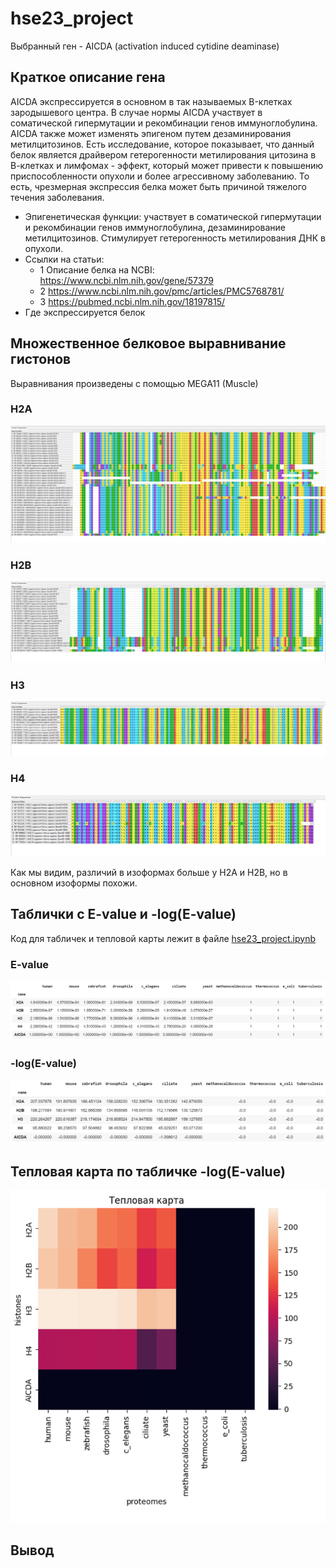 # hse23_project

Выбранный ген - AICDA (activation induced cytidine deaminase)

## Краткое описание гена

AICDA экспрессируется в основном в так называемых B-клетках зародышевого центра. В случае нормы AICDA участвует в соматической гипермутации и рекомбинации генов иммуноглобулина. AICDA также может изменять эпигеном путем дезаминирования метилцитозинов. Есть исследование, которое показывает, что данный белок является драйвером гетерогенности метилирования цитозина в В-клетках и лимфомах - эффект, который может привести к повышению приспособленности опухоли и более агрессивному заболеванию. То есть, чрезмерная экспрессия белка может быть причиной тяжелого течения заболевания. 

* Эпигенетическая функции: участвует в соматической гипермутации и рекомбинации генов иммуноглобулина, дезаминирование метилцитозинов. Стимулирует гетерогенность метилирования ДНК в опухоли.
* Ссылки на статьи:
  * 1 Описание белка на NCBI: https://www.ncbi.nlm.nih.gov/gene/57379 
  * 2 https://www.ncbi.nlm.nih.gov/pmc/articles/PMC5768781/
  * 3 https://pubmed.ncbi.nlm.nih.gov/18197815/
* Где экспрессируется белок


## Множественное белковое выравнивание гистонов

Выравнивания произведены с помощью MEGA11 (Muscle)

### H2A
![](https://github.com/LanaShhh/hse23_project/blob/main/alignments/H2A.png)

### H2B
![](https://github.com/LanaShhh/hse23_project/blob/main/alignments/H2B.png)

### H3
![](https://github.com/LanaShhh/hse23_project/blob/main/alignments/H3.png)

### H4
![](https://github.com/LanaShhh/hse23_project/blob/main/alignments/H4.png)

Как мы видим, различий в изоформах больше у H2A и H2B, но в основном изоформы похожи.

## Таблички с E-value и -log(E-value)

Код для табличек и тепловой карты лежит в файле [hse23_project.ipynb](https://github.com/LanaShhh/hse23_project/blob/main/hse23_project.ipynb)

### E-value
![](https://github.com/LanaShhh/hse23_project/blob/main/heatmap/evalue_table.png)

### -log(E-value)
![](https://github.com/LanaShhh/hse23_project/blob/main/heatmap/log_evalue_table.png)

## Тепловая карта по табличке -log(E-value)

![](https://github.com/LanaShhh/hse23_project/blob/main/heatmap/heatmap.png)

## Вывод
